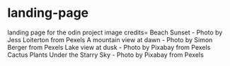 # landing-page
landing page for the odin project
image credits=
Beach Sunset - Photo by Jess Loiterton from Pexels
A mountain view at dawn - Photo by Simon Berger from Pexels
Lake view at dusk - Photo by Pixabay from Pexels
Cactus Plants Under the Starry Sky - Photo by Pixabay from Pexels